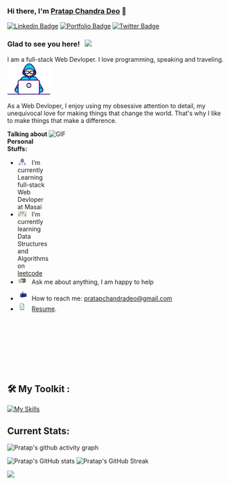 ### Hi there, I'm <a href="https://pratapchandradeo.github.io/" target="_blank">Pratap Chandra Deo</a> 👋


[![Linkedin Badge](https://img.shields.io/badge/-LinkedIn-0e76a8?style=flat-square&logo=Linkedin&logoColor=white)](https://www.linkedin.com/in/pratap-chandra-deo-a97187222/)
[![Portfolio Badge](https://img.shields.io/badge/Portfolio-3b5998?style=flat-square&logo=google-chrome&logoColor=white)](https://pratapchandradeo.github.io/)
[![Twitter Badge](https://img.shields.io/badge/-Twitter-00acee?style=flat-square&logo=Twitter&logoColor=white)](https://twitter.com/Pratap2429)
<!-- [![Instagram Badge](https://img.shields.io/badge/-Instagram-e4405f?style=flat-square&logo=Instagram&logoColor=white)](https://instagram.com/gkassym/) -->
<!-- [![Medium Badge](https://img.shields.io/badge/medium-%2312100E.svg?&style=for-square&logo=medium&logoColor=white)](https://gapur-kassym.medium.com/) -->
<!-- [![Telegram Badge](https://img.shields.io/badge/-Telegram-0088cc?style=flat-square&logo=Telegram&logoColor=white)](https://t.me/GKassym) -->


### Glad to see you here! &nbsp; ![](https://visitor-badge.glitch.me/badge?page_id=Pratapchandradeo)

I am a full-stack Web Devloper. I love programming, speaking and traveling.<img src="https://github.com/Pratapchandradeo/Pratapchandradeo/blob/main/assets/developer.gif?row=true" width="100" />

As a Web Devloper, I enjoy using my obsessive attention to detail, my unequivocal love for making things that change the world. That's why I like to make things that make a difference.

<img align="right" alt="GIF" src="https://github.com/Gapur/Gapur/blob/main/assets/coding.gif?raw=true" width="408" height="318" />

**Talking about Personal Stuffs:**

- <img src="https://github.com/Pratapchandradeo/Pratapchandradeo/blob/main/assets/developer.gif?row=true" width="21" />&nbsp;&nbsp; I’m currently Learning full-stack Web Devloper at Masai
- <img src="https://github.com/Pratapchandradeo/Pratapchandradeo/blob/main/assets/lightning.gif?raw=true" width="21" />&nbsp;&nbsp; I’m currently learning Data Structures and Algorithms on [leetcode](https://leetcode.com/pratap1999/)
- <img src="https://github.com/Pratapchandradeo/Pratapchandradeo/blob/main/assets/message.gif?raw=true" width="21" />&nbsp;&nbsp; Ask me about anything, I am happy to help
<!-- - <img src="https://github.com/Gapur/Gapur/blob/main/assets/laptop.gif?raw=true" width="21" />&nbsp;&nbsp; I regulary write articles on [medium](https://); -->
- <img src="https://github.com/Pratapchandradeo/Pratapchandradeo/blob/main/assets/letterbox.gif?raw=true" width="21" />&nbsp;&nbsp; How to reach me: pratapchandradeo@gmail.com 
- <img src="https://github.com/Pratapchandradeo/Pratapchandradeo/blob/main/assets/doc.gif?raw=true" width="21" />&nbsp;&nbsp; [Resume](https://drive.google.com/file/d/1P_x9s5ZVwxMvEk7gF4Cx7pGjHgM4IBpy/view?usp=sharing).

</br>
</br>
</br>

</br>
</br>
</br>
</br>

## 🛠 My Toolkit : 

<div>

 [![My Skills](https://skills.thijs.gg/icons?i=java,spring,hibernate,maven,mysql,aws,js,html,css,git)](https://skills.thijs.gg)

</div>


## Current Stats:

   ![Pratap's github activity graph](https://activity-graph.herokuapp.com/graph?username=Pratapchandradeo&theme=rogue) 


 ![Pratap's GitHub stats](https://github-readme-stats.vercel.app/api?username=Pratapchandradeo&show_icons=true&theme=dark) 
 ![Pratap's GitHub Streak](https://github-readme-streak-stats.herokuapp.com/?user=Pratapchandradeo&theme=dark) 

<!--  -->






<p>
 
  <img height="180em" src="https://github-readme-stats.vercel.app/api/top-langs/?username=Pratapchandradeo&exclude_repo=KNN-Image-Classification&show_icons=true&hide_border=true&layout=compact&langs_count=8"/>
</p>
